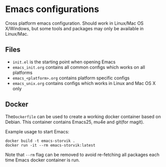 # Emacs configurations

Cross platform emacs configuration.
Should work in Linux/Mac OS X/Windows, but some tools and packages may only be available in Linux/Mac.

## Files

- `init.el` is the starting point when opening Emacs
- `emacs_init.org` contains all common configs which works on all platforms
- `emacs_<platform>.org` contains platform specific configs
- `emacs_unix.org` contains configs which works in Linux and Mac OS X only

## Docker

The`Dockerfile` can be used to create a working docker container based on Debian.
This container contains Emacs25, mu4e and git(for magit).

Example usage to start Emacs:
``` shell
docker build -t emacs-storvik .
docker run -it --rm emacs-storvik:latest
```

Note that `--rm` flag can be removed to avoid re-fetching all packages each time Emacs docker container is run.
